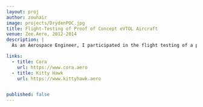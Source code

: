 ```yaml
---
layout: proj
author: zouhair
image: projects/DrydenPOC.jpg
title: Flight-Testing of Proof of Concept eVTOL Aircraft
venue: Zee.Aero, 2012-2014
description: |
  As an Aerospace Engineer, I participated in the flight testing of a proof of concept eVTOL aircraft. This included numerous flight-test campaigns at NASA facilities (Armstrong Flight Research Center (formerly Dryden) and Ames Research Center) in which I helped plan, execute, and monitor the performance of the aircraft and its subsystems.

links:
  - title: Cora
    url: https://www.cora.aero
  - title: Kitty Hawk
    url: https://www.kittyhawk.aero


published: false
---
```


